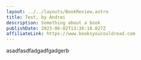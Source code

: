 ```yaml
---
layout: ../../layouts/BookReview.astro
title: Test, by Andrei
description: Something about a book
publishDate: 2023-06-02T13:36:18.027Z
affiliateLink: https://www.booksyoucouldread.com
---
```

asadfasdfadgadfgadgerb